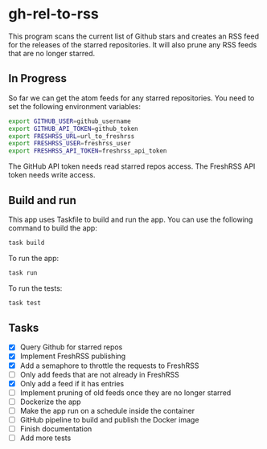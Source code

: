 # gh-rel-to-rss

This program scans the current list of Github stars and creates an RSS feed for the releases
of the starred repositories. It will also prune any RSS feeds that are no longer starred.

## In Progress

So far we can get the atom feeds for any starred repositories. You need to set the following
environment variables:

```bash
export GITHUB_USER=github_username
export GITHUB_API_TOKEN=github_token
export FRESHRSS_URL=url_to_freshrss
export FRESHRSS_USER=freshrss_user
export FRESHRSS_API_TOKEN=freshrss_api_token
```

The GitHub API token needs read starred repos access. The FreshRSS API token needs write access.

## Build and run

This app uses Taskfile to build and run the app. You can use the following command to build the app:

```bash
task build
```

To run the app:

```bash
task run
```

To run the tests:

```bash
task test
```

## Tasks

- [x] Query Github for starred repos
- [x] Implement FreshRSS publishing
- [x] Add a semaphore to throttle the requests to FreshRSS
- [ ] Only add feeds that are not already in FreshRSS
- [x] Only add a feed if it has entries
- [ ] Implement pruning of old feeds once they are no longer starred
- [ ] Dockerize the app
- [ ] Make the app run on a schedule inside the container
- [ ] GitHub pipeline to build and publish the Docker image
- [ ] Finish documentation
- [ ] Add more tests
